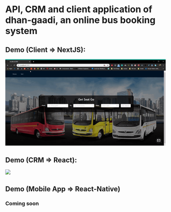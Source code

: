 # API, CRM and client application of dhan-gaadi, an online bus booking system

## Demo (Client => NextJS): 

![](./demo/client.gif)

## Demo (CRM => React):
![](./demo/CRM.gif)

## Demo (Mobile App => React-Native)
### Coming soon